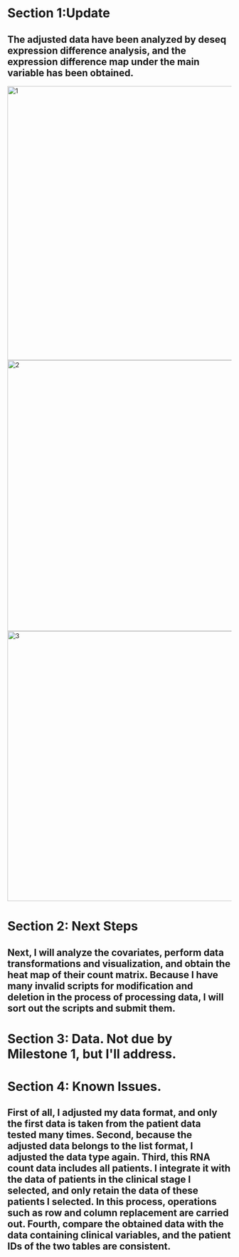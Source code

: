 # Section 1:Update

## The adjusted data have been analyzed by deseq expression difference analysis, and the expression difference map under the main variable has been obtained.

<img width="615" alt="1" src="https://user-images.githubusercontent.com/89620829/143190603-543020eb-2a7c-499f-b797-90aed4b78fdc.png">
<img width="608" alt="2" src="https://user-images.githubusercontent.com/89620829/143190634-b1de7c99-6826-4c38-995a-5ebcf32ff756.png">
<img width="606" alt="3" src="https://user-images.githubusercontent.com/89620829/143195914-c9c42d10-b0ef-4afc-8341-4a16a2df32e5.png">

# Section 2: Next Steps

## Next, I will analyze the covariates, perform data transformations and visualization, and obtain the heat map of their count matrix. Because I have many invalid scripts for modification and deletion in the process of processing data, I will sort out the scripts and submit them.

# Section 3: Data.  Not due by Milestone 1, but I'll address.

# Section 4: Known Issues.

## First of all, I adjusted my data format, and only the first data is taken from the patient data tested many times. Second, because the adjusted data belongs to the list format, I adjusted the data type again. Third, this RNA count data includes all patients. I integrate it with the data of patients in the clinical stage I selected, and only retain the data of these patients I selected. In this process, operations such as row and column replacement are carried out. Fourth, compare the obtained data with the data containing clinical variables, and the patient IDs of the two tables are consistent.
